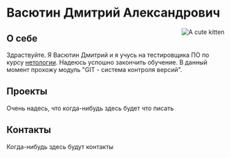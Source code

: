 # Васютин Дмитрий Александрович
<img src=https://i.pinimg.com/474x/ee/35/07/ee3507f17307585b26ea7a6fd1c3b260--pusheen-love-pusheen-gif.jpg align="right" title="A cute kitten" alt="A cute kitten">

## О себе 
Здраствуйте. Я Васютин Дмитрий и я учусь на тестировщика ПО по курсу [нетологии](https://netology.ru/). Надеюсь успошно закончить обучение. В данный момент прохожу модуль "GIT - система контроля версий".
## Проекты
Очень надесь, что когда-нибудь здесь будет что писать
## Контакты
Когда-нибудь здесь будут контакты